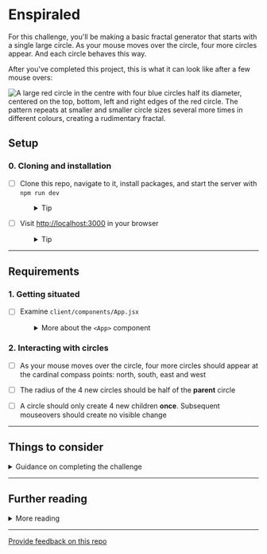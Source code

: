 # Enspiraled

For this challenge, you'll be making a basic fractal generator that starts with a single large circle. As your mouse moves over the circle, four more circles appear. And each circle behaves this way.

After you've completed this project, this is what it can look like after a few mouse overs:

![A large red circle in the centre with four blue circles half its diameter, centered on the top, bottom, left and right edges of the red circle. The pattern repeats at smaller and smaller circle sizes several more times in different colours, creating a rudimentary fractal.](./server/public/images/enspiral.png)

## Setup

### 0. Cloning and installation

- [ ] Clone this repo, navigate to it, install packages, and start the server with `npm run dev`
  <details style="padding-left: 2em">
    <summary>Tip</summary>

  ```sh
  cd enspiraled
  npm i
  npm run dev
  ```

  </details>

- [ ] Visit [http://localhost:3000](http://localhost:3000) in your browser
  <details style="padding-left: 2em">
    <summary>Tip</summary>

  This is what your starting place looks like:

  ![A single red circle centred in a white field](./server/public/images/base-circle.png)
  </details>

---

## Requirements

### 1. Getting situated

- [ ] Examine `client/components/App.jsx`
  <details style="padding-left: 2em">
    <summary>More about the <code>&lt;App&gt;</code> component</summary>

  Here are its contents:

  ```jsx
  import React from 'react'

  const App = (props) => {
    const circle = {
      cx: props.width / 2,
      cy: props.height / 2,
      level: 0,
      r: 256,
    }

    return (
      <svg width={props.width} height={props.height}>
        <circle cx={circle.cx} cy={circle.cy} r={circle.r} />
      </svg>
    )
  }

  export default App
  ```

  The `App` component is implemented as a stateless functional component. The `props` are defined in `client/index.tsx`, if you're curious. We use the width and height of the window to center the circle in the browser. This component renders [Scalable Vector Graphics](https://developer.mozilla.org/en-US/docs/Web/SVG): an `<svg>` element with an SVG `<circle>` element in it. It has a radius of 256px (`r`) and is filled with a translucent grey established in `server/public/css/app.css`. It's important to note that this JSX will render The SVG elements, **not React controls**. We know this because `<svg>` and `<circle>` are lower case.
  </details>

### 2. Interacting with circles

- [ ] As your mouse moves over the circle, four more circles should appear at the cardinal compass points: north, south, east and west

- [ ] The radius of the 4 new circles should be half of the **parent** circle

- [ ] A circle should only create 4 new children **once**. Subsequent mouseovers should create no visible change

---

## Things to consider

<details>
  <summary>Guidance on completing the challenge</summary>
  
  - If you don't already have it installed, you should install the React DevTools browser extension ([Firefox](https://addons.mozilla.org/en-US/firefox/addon/react-devtools/) and [Chrome](https://chrome.google.com/webstore/detail/react-developer-tools/fmkadmapgofadopljbjfkapdkoienihi?hl=en)). This will add a tab in Developer Tools that will allow you to explore the [virtual DOM](http://tonyfreed.com/blog/what_is_virtual_dom) used by React

- Because every circle behaves the same way, you could create a new `Circle` component in `client/components/Circle.tsx` that wraps the SVG `<circle>` element and adds some new features (like state)

- When a `<Circle>` is showing itself, it should use the SVG `<circle>` element, but when it's showing it's children, it should use new `<Circle>` components

- The `<Circle>` component should keep its child circles as an array in state. It will only have children if it has been moused over

- You can apply a mouseover event to the SVG `circle` element like this:
  `<circle cx={cx} cy={cy} r={r} mouseover={handleMouseOver} />`
  The `handleMouseOver` function can be defined in the same `Circle.tsx` file

- Once you've got the functionality, have fun with new colours for each generation!
</details>

---

## Further reading

<details>
  <summary>More reading</summary>

- [SVG](https://developer.mozilla.org/en/docs/Web/SVG)
- [SVG `circle`](https://developer.mozilla.org/en-US/docs/Web/SVG/Element/circle)
- [React Component](https://facebook.github.io/react/docs/reusable-components.html)
- [React's `useState`](https://reactjs.org/docs/hooks-reference.html#usestate)
- [Color](https://developer.mozilla.org/en/docs/Web/CSS/color_value)
</details>

---

[Provide feedback on this repo](https://docs.google.com/forms/d/e/1FAIpQLSfw4FGdWkLwMLlUaNQ8FtP2CTJdGDUv6Xoxrh19zIrJSkvT4Q/viewform?usp=pp_url&entry.1958421517=enspiraled)
